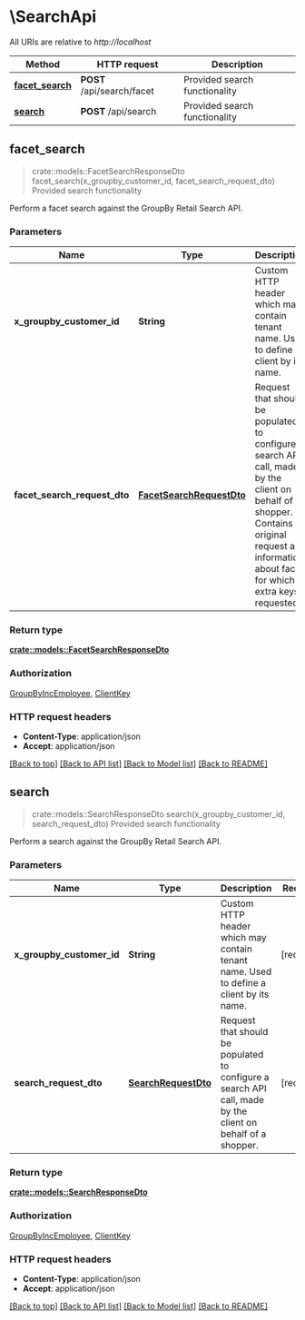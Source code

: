# \SearchApi

All URIs are relative to *http://localhost*

Method | HTTP request | Description
------------- | ------------- | -------------
[**facet_search**](SearchApi.md#facet_search) | **POST** /api/search/facet | Provided search functionality
[**search**](SearchApi.md#search) | **POST** /api/search | Provided search functionality



## facet_search

> crate::models::FacetSearchResponseDto facet_search(x_groupby_customer_id, facet_search_request_dto)
Provided search functionality

Perform a facet search against the GroupBy Retail Search API.

### Parameters


Name | Type | Description  | Required | Notes
------------- | ------------- | ------------- | ------------- | -------------
**x_groupby_customer_id** | **String** | Custom HTTP header which may contain tenant name. Used to define a client by its name. | [required] |
**facet_search_request_dto** | [**FacetSearchRequestDto**](FacetSearchRequestDto.md) | Request that should be populated to configure a search API call, made by the client on behalf of a shopper. Contains original request and information about facet for which extra keys requested. | [required] |

### Return type

[**crate::models::FacetSearchResponseDto**](FacetSearchResponseDto.md)

### Authorization

[GroupByIncEmployee](../README.md#GroupByIncEmployee), [ClientKey](../README.md#ClientKey)

### HTTP request headers

- **Content-Type**: application/json
- **Accept**: application/json

[[Back to top]](#) [[Back to API list]](../README.md#documentation-for-api-endpoints) [[Back to Model list]](../README.md#documentation-for-models) [[Back to README]](../README.md)


## search

> crate::models::SearchResponseDto search(x_groupby_customer_id, search_request_dto)
Provided search functionality

Perform a search against the GroupBy Retail Search API.

### Parameters


Name | Type | Description  | Required | Notes
------------- | ------------- | ------------- | ------------- | -------------
**x_groupby_customer_id** | **String** | Custom HTTP header which may contain tenant name. Used to define a client by its name. | [required] |
**search_request_dto** | [**SearchRequestDto**](SearchRequestDto.md) | Request that should be populated to configure a search API call, made by the client on behalf of a shopper. | [required] |

### Return type

[**crate::models::SearchResponseDto**](SearchResponseDto.md)

### Authorization

[GroupByIncEmployee](../README.md#GroupByIncEmployee), [ClientKey](../README.md#ClientKey)

### HTTP request headers

- **Content-Type**: application/json
- **Accept**: application/json

[[Back to top]](#) [[Back to API list]](../README.md#documentation-for-api-endpoints) [[Back to Model list]](../README.md#documentation-for-models) [[Back to README]](../README.md)

